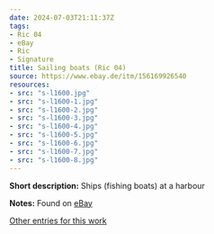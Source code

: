 ```yaml
---
date: 2024-07-03T21:11:37Z
tags:
- Ric 04
- eBay
- Ric
- Signature
title: Sailing boats (Ric 04)
source: https://www.ebay.de/itm/156169926540
resources:
- src: "s-l1600.jpg"
- src: "s-l1600-1.jpg"
- src: "s-l1600-2.jpg"
- src: "s-l1600-3.jpg"
- src: "s-l1600-4.jpg"
- src: "s-l1600-5.jpg"
- src: "s-l1600-6.jpg"
- src: "s-l1600-7.jpg"
- src: "s-l1600-8.jpg"
---
```


**Short description:** Ships (fishing boats) at a harbour

**Notes:** Found on [eBay](https://www.ebay.de/itm/156169926540)

[Other entries for this work](/tags/ric-04)

